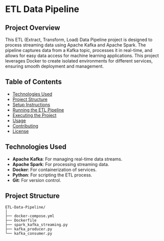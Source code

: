 # ETL Data Pipeline

## Project Overview

This ETL (Extract, Transform, Load) Data Pipeline project is designed to process streaming data using Apache Kafka and Apache Spark. The pipeline captures data from a Kafka topic, processes it in real-time, and allows for easy data access for machine learning applications. This project leverages Docker to create isolated environments for different services, ensuring smooth deployment and management.

## Table of Contents

- [Technologies Used](#technologies-used)
- [Project Structure](#project-structure)
- [Setup Instructions](#setup-instructions)
- [Running the ETL Pipeline](#running-the-etl-pipeline)
- [Executing the Project](#executing-the-project)
- [Usage](#usage)
- [Contributing](#contributing)
- [License](#license)

## Technologies Used

- **Apache Kafka**: For managing real-time data streams.
- **Apache Spark**: For processing streaming data.
- **Docker**: For containerization of services.
- **Python**: For scripting the ETL process.
- **Git**: For version control.

## Project Structure

```plaintext
ETL-Data-Pipeline/
│
├── docker-compose.yml
├── Dockerfile
├── spark_kafka_streaming.py
├── kafka_producer.py
└── kafka_consumer.py
